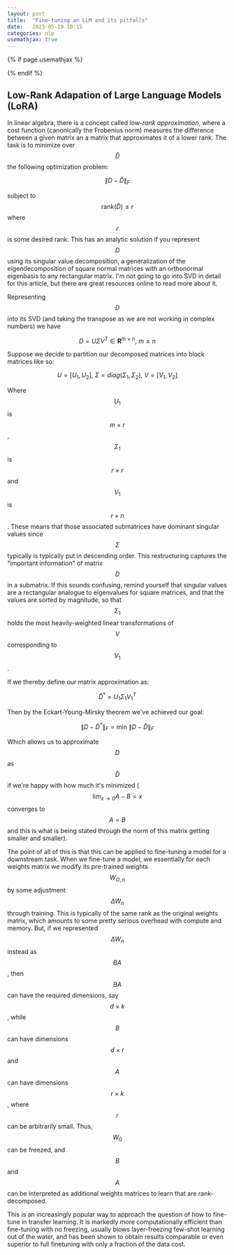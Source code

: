 ```yaml
---
layout: post
title:  "Fine-tuning an LLM and its pitfalls"
date:   2023-05-19 10:15
categories: nlp
usemathjax: true
---
```


<!-- for mathjax support -->
{% if page.usemathjax %}
  <script type="text/x-mathjax-config">
    MathJax.Hub.Config({
    TeX: { equationNumbers: { autoNumber: "AMS" } }
    });
  </script>
  <script type="text/javascript" async src="https://cdn.mathjax.org/mathjax/latest/MathJax.js?config=TeX-AMS-MML_HTMLorMML"></script>
{% endif %}

## Low-Rank Adapation of Large Language Models (LoRA)
In linear algebra, there is a concept called *low-rank approximation*, where a cost function (canonically the Frobenius norm) measures the difference between a given matrix an a matrix that approximates it of a lower rank. The task is to minimize over $$\hat D$$ the following optimization problem:

$$\lVert D - \hat D \rVert _F$$

subject to $$\text{rank}(\hat D) \le r$$ where $$r$$ is some desired rank. This has an analytic solution if you represent $$D$$ using its singular value decomposition, a generalization of the eigendecomposition of square normal matrices with an orthonormal eigenbasis to any rectangular matrix. I'm not going to go into SVD in detail for this article, but there are great resources online to read more about it. 

Representing $$D$$ into its SVD (and taking the transpose as we are not working in complex numbers) we have

$$D = U \Sigma V^T \in \mathbf{R}^{m \ \times \ n}, \ m \le n$$

Suppose we decide to partition our decomposed matrices into block matrices like so:

$$U = [U_1, U_2], \ \Sigma = diag(\Sigma_1, \Sigma_2), \ V = [V_1, V_2]$$

Where $$U_1$$ is $$m \ \times \ r$$, $$\Sigma_1$$ is $$r \ \times \ r$$ and $$V_1$$ is $$r \ \times \ n$$. These means that those associated submatrices have dominant singular values since $$\Sigma$$ typically is typically put in descending order. This restructuring captures the "important information" of matrix $$D$$ in a submatrix. If this sounds confusing, remind yourself that singular values are a rectangular analogue to eigenvalues for square matrices, and that the values are sorted by magnitude, so that $$\Sigma_1$$ holds the most heavily-weighted linear transformations of $$V$$ corresponding to $$V_1$$. 

If we thereby define our matrix approximation as:

$$\hat D^* = U_1 \Sigma_1 V_1^T$$

Then by the Eckart-Young-Mirsky theorem we've achieved our goal: 

$$\lVert D - \hat D^* \rVert _F = \text{min} \  \lVert D - \hat D \rVert _F$$

Which allows us to approximate $$D$$ as $$\hat D$$ if we're happy with how much it's minimized ($$\lim_{x \to 0} A - B = x$$ converges to $$A = B$$ and this is what is being stated through the norm of this matrix getting smaller and smaller).

The point of all of this is that this can be applied to fine-tuning a model for a downstream task. When we fine-tune a model, we essentially for each weights matrix we modify its pre-trained weights $$W_{O, n}$$ by some adjustment $$\Delta W_n$$ through training. This is typically of the same rank as the original weights matrix, which amounts to some pretty serious overhead with compute and memory. But, if we represented $$\Delta W_n$$ instead as $$BA$$, then $$BA$$ can have the required dimensions, say $$d \ \times \ k$$, while $$B$$ can have dimensions $$d \ \times \ r$$ and $$A$$ can have dimensions $$r \ \times \ k$$, where $$r$$ can be arbitrarily small. Thus, $$W_0$$ can be freezed, and $$B$$ and $$A$$ can be interpreted as additional weights matrices to learn that are rank-decomposed. 

This is an increasingly popular way to approach the question of how to fine-tune in transfer learning. It is markedly more computationally efficient than fine-tuning with no freezing, usually blows layer-freezing few-shot learning out of the water, and has been shown to obtain results comparable or even superior to full finetuning with only a fraction of the data cost. 

